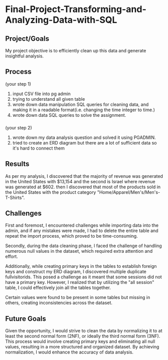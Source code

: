 # Final-Project-Transforming-and-Analyzing-Data-with-SQL

## Project/Goals
My project objective is to efficiently clean up this data and generate insightful analysis.


## Process
(your step 1)
1. input CSV file into pg admin
2. trying to understand all given table
3. wrote down data manipulation SQL queries for cleaning data, and making it in a readable format(i.e. changing the time integer to time.)
4. wrote down data SQL queries to solve the assignment.

### 
(your step 2)
1. wrote down my data analysis question and solved it using PGADMIN.
2. tried to create an ERD diagram but there are a lot of sufficient data so it's hard to connect them 


## Results
As per my analysis, I discovered that the majority of revenue was generated in the United States with $13,154  and the second is Israel where revenue was generated at $602. 
then I discovered that most of the products sold in the United States with the product category "Home/Apparel/Men's/Men's-T-Shirts".


## Challenges 
First and foremost, I encountered challenges while importing data into the admin, and if any mistakes were made, I had to delete the entire table and repeat the import process, which proved to be time-consuming.

Secondly, during the data cleaning phase, I faced the challenge of handling numerous null values in the dataset, which required extra attention and effort.

Additionally, while creating primary keys in the tables to establish foreign keys and construct my ERD diagram, I discovered multiple duplicate fullvisitorids. This posed a challenge as it meant that some sessions did not have a primary key. However, I realized that by utilizing the "all session" table, I could effectively join all the tables together.

Certain values were found to be present in some tables but missing in others, creating inconsistencies across the dataset.

## Future Goals

Given the opportunity, I would strive to clean the data by normalizing it to at least the second normal form (2NF), or ideally the third normal form (3NF). 
This process would involve creating primary keys and eliminating all null values, resulting in a more structured and organized dataset. 
By achieving normalization, I would enhance the accuracy of data analysis.
